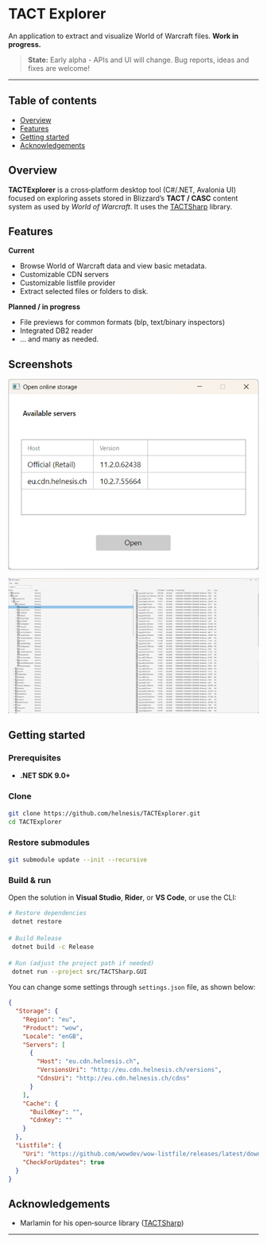 # TACT Explorer

An application to extract and visualize World of Warcraft files. **Work in progress.**

> **State:** Early alpha - APIs and UI will change. Bug reports, ideas and fixes are welcome!

--- 

## Table of contents

- [Overview](#overview)
- [Features](#features)
- [Getting started](#getting-started)
- [Acknowledgements](#acknowledgements)


## Overview
**TACTExplorer** is a cross‑platform desktop tool (C#/.NET, Avalonia UI) focused on exploring assets stored in Blizzard’s **TACT / CASC** content system as used by *World of Warcraft*. It uses the [TACTSharp](#https://github.com/wowdev/TACTSharp) library.

## Features

**Current**

- Browse World of Warcraft data and view basic metadata.
- Customizable CDN servers
- Customizable listfile provider
- Extract selected files or folders to disk.


**Planned / in progress**
- File previews for common formats (blp, text/binary inspectors)
- Integrated DB2 reader
- ... and many as needed.

## Screenshots

![CDN servers list](./screenshots/list-servers.png "Server List")


![Root](./screenshots/files.png "Root")


## Getting started

### Prerequisites

- **.NET SDK 9.0+**

### Clone

```bash
git clone https://github.com/helnesis/TACTExplorer.git
cd TACTExplorer
```

### Restore submodules

```bash
git submodule update --init --recursive
```
### Build & run

Open the solution in **Visual Studio**, **Rider**, or **VS Code**, or use the CLI:

```bash
# Restore dependencies
 dotnet restore

# Build Release
 dotnet build -c Release

# Run (adjust the project path if needed)
 dotnet run --project src/TACTSharp.GUI
```

You can change some settings through ``settings.json`` file, as shown below:

```json
{
  "Storage": {
    "Region": "eu",
    "Product": "wow",
    "Locale": "enGB",
    "Servers": [
      {
        "Host": "eu.cdn.helnesis.ch",
        "VersionsUri": "http://eu.cdn.helnesis.ch/versions",
        "CdnsUri": "http://eu.cdn.helnesis.ch/cdns"
      }
    ],
    "Cache": {
      "BuildKey": "",
      "CdnKey": ""
    }
  },
  "Listfile": {
    "Uri": "https://github.com/wowdev/wow-listfile/releases/latest/download/verified-listfile.csv",
    "CheckForUpdates": true
  }
}
```

## Acknowledgements

- Marlamin for his open‑source library ([TACTSharp](#https://github.com/wowdev/TACTSharp))

---